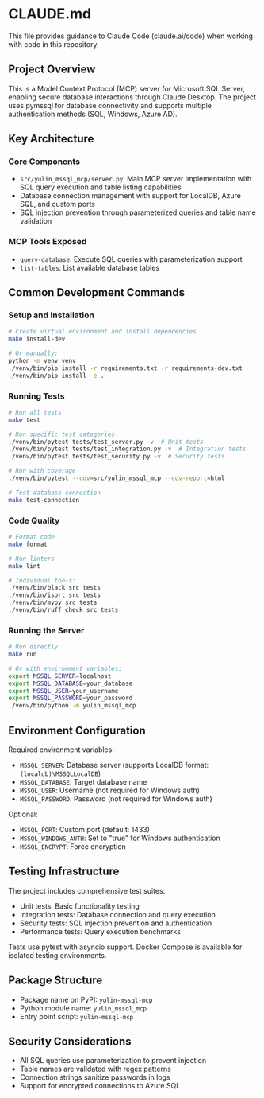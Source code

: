 # CLAUDE.md

This file provides guidance to Claude Code (claude.ai/code) when working with code in this repository.

## Project Overview

This is a Model Context Protocol (MCP) server for Microsoft SQL Server, enabling secure database interactions through Claude Desktop. The project uses pymssql for database connectivity and supports multiple authentication methods (SQL, Windows, Azure AD).

## Key Architecture

### Core Components
- `src/yulin_mssql_mcp/server.py`: Main MCP server implementation with SQL query execution and table listing capabilities
- Database connection management with support for LocalDB, Azure SQL, and custom ports
- SQL injection prevention through parameterized queries and table name validation

### MCP Tools Exposed
- `query-database`: Execute SQL queries with parameterization support
- `list-tables`: List available database tables

## Common Development Commands

### Setup and Installation
```bash
# Create virtual environment and install dependencies
make install-dev

# Or manually:
python -m venv venv
./venv/bin/pip install -r requirements.txt -r requirements-dev.txt
./venv/bin/pip install -e .
```

### Running Tests
```bash
# Run all tests
make test

# Run specific test categories
./venv/bin/pytest tests/test_server.py -v  # Unit tests
./venv/bin/pytest tests/test_integration.py -v  # Integration tests
./venv/bin/pytest tests/test_security.py -v  # Security tests

# Run with coverage
./venv/bin/pytest --cov=src/yulin_mssql_mcp --cov-report=html

# Test database connection
make test-connection
```

### Code Quality
```bash
# Format code
make format

# Run linters
make lint

# Individual tools:
./venv/bin/black src tests
./venv/bin/isort src tests
./venv/bin/mypy src tests
./venv/bin/ruff check src tests
```

### Running the Server
```bash
# Run directly
make run

# Or with environment variables:
export MSSQL_SERVER=localhost
export MSSQL_DATABASE=your_database
export MSSQL_USER=your_username
export MSSQL_PASSWORD=your_password
./venv/bin/python -m yulin_mssql_mcp
```

## Environment Configuration

Required environment variables:
- `MSSQL_SERVER`: Database server (supports LocalDB format: `(localdb)\MSSQLLocalDB`)
- `MSSQL_DATABASE`: Target database name
- `MSSQL_USER`: Username (not required for Windows auth)
- `MSSQL_PASSWORD`: Password (not required for Windows auth)

Optional:
- `MSSQL_PORT`: Custom port (default: 1433)
- `MSSQL_WINDOWS_AUTH`: Set to "true" for Windows authentication
- `MSSQL_ENCRYPT`: Force encryption

## Testing Infrastructure

The project includes comprehensive test suites:
- Unit tests: Basic functionality testing
- Integration tests: Database connection and query execution
- Security tests: SQL injection prevention and authentication
- Performance tests: Query execution benchmarks

Tests use pytest with asyncio support. Docker Compose is available for isolated testing environments.

## Package Structure

- Package name on PyPI: `yulin-mssql-mcp`
- Python module name: `yulin_mssql_mcp`
- Entry point script: `yulin-mssql-mcp`

## Security Considerations

- All SQL queries use parameterization to prevent injection
- Table names are validated with regex patterns
- Connection strings sanitize passwords in logs
- Support for encrypted connections to Azure SQL